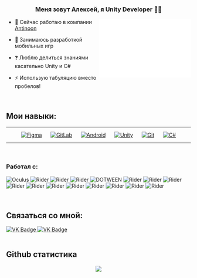 ### <div align="center">Меня зовут Алексей, я Unity Developer 👨‍💻</div>

<img align="right" alt="GIF" src="https://github.com/AlekseyBerezovskiy/AlekseyBerezovskiy/blob/main/Dog.gif?raw=true" width="250" height="160" />


- 🔭 Сейчас работаю в компании [Antinoon](https://antinoon.com/)


- 🌱 Занимаюсь разработкой мобильных игр


- ❓ Люблю делиться знаниями касательно Unity и C#


- ⚡ Использую табуляцию вместо пробелов!


<br/>  


## Мои навыки:
<table><tr><td valign="top" width="33%">

<div align="center">  
<a href="https://www.figma.com/" target="_blank"><img style="margin: 10px" src="https://profilinator.rishav.dev/skills-assets/figma-icon.svg" alt="Figma" height="50" /></a>  
<a href="https://about.gitlab.com/" target="_blank"><img style="margin: 10px" src="https://profilinator.rishav.dev/skills-assets/gitlab.svg" alt="GitLab" height="50" /></a>  
<a href="https://www.android.com/intl/en_in/" target="_blank"><img style="margin: 10px" src="https://profilinator.rishav.dev/skills-assets/android-original-wordmark.svg" alt="Android" height="50" /></a>  
<a href="https://unity.com/" target="_blank"><img style="margin: 10px" src="https://profilinator.rishav.dev/skills-assets/unity.png" alt="Unity" height="50" /></a>  
<a href="https://github.com/" target="_blank"><img style="margin: 10px" src="https://profilinator.rishav.dev/skills-assets/git-scm-icon.svg" alt="Git" height="50" /></a>  
<a href="https://docs.microsoft.com/en-us/dotnet/csharp/" target="_blank"><img style="margin: 10px" src="https://profilinator.rishav.dev/skills-assets/csharp-original.svg" alt="C#" height="50" /></a>  
</div>

</td></tr></table>  

<br/>

### Работал с:


![Oculus](https://img.shields.io/static/v1?style=for-the-badge&message=Oculus&color=1C1E20&logo=Oculus&logoColor=FFFFFF&label=)
![Rider](https://img.shields.io/badge/Pico-green?style=for-the-badge&logo=Unity&logoColor==FFFFFF&label=)
![Rider](https://img.shields.io/badge/ARFoundation-orange?style=for-the-badge&logo=Unity&logoColor==FFFFFF&label=)
![Rider](https://img.shields.io/badge/BLE-black?style=for-the-badge&logo=bluetooth&logoColor==FFFFFF&label=)
![DOTWEEN](https://img.shields.io/static/v1?style=for-the-badge&message=DotWeen&color=4f7942&logo=Rider&logoColor=FFFFFF&label=)
![Rider](https://img.shields.io/static/v1?style=for-the-badge&message=Zenject&color=5e5e5e&logo=Rider&logoColor=FFFFFF&label=)
![Rider](https://img.shields.io/static/v1?style=for-the-badge&message=LeoECS&color=000000&logo=Rider&logoColor=FFFFFF&label=)
![Rider](https://img.shields.io/static/v1?style=for-the-badge&message=UniRx&color=f984e5&logo=Rider&logoColor=FFFFFF&label=)
![Rider](https://img.shields.io/badge/UniTask-blue?style=for-the-badge&logo=Rider&logoColor==FFFFFF&label=)
![Rider](https://img.shields.io/badge/Stateless-red?style=for-the-badge&logo=Rider&logoColor==FFFFFF&label=)
![Rider](https://img.shields.io/badge/Web3-yellow?style=for-the-badge&logo=Rider&logoColor==FFFFFF&label=)
![Rider](https://img.shields.io/badge/postgresql-white?style=for-the-badge&logo=postgresql&logoColor==FFFFFF&label=)
![Rider](https://img.shields.io/badge/ProBuilder-grey?style=for-the-badge&logo=Unity&logoColor==FFFFFF&label=)
![Rider](https://img.shields.io/badge/Cinemachine-red?style=for-the-badge&logo=Unity&logoColor==FFFFFF&label=)
![Rider](https://img.shields.io/badge/Odin-pink?style=for-the-badge&logo=Unity&logoColor==FFFFFF&label=)
![Rider](https://img.shields.io/badge/Splines-blue?style=for-the-badge&logo=Unity&logoColor==FFFFFF&label=)

<br/>  


## Связаться со мной:
 <div id="badges">
    <a href="https://t.me/berezovskialex" target="_blank">
      <img src="https://img.icons8.com/fluency/48/null/telegram-app.png" width="40" height="40" alt="VK Badge"/>
    </a>
    <a href="https://vk.com/id193755040" target="_blank">
      <img src="https://cdn-icons-png.flaticon.com/512/145/145813.png" width="40" height="40" alt="VK Badge"/>
    </a>
  </div>

<br/>  


## Github статистика
<div align="center"><img src="https://github-readme-stats.vercel.app/api?username=AlekseyBerezovskiy&show_icons=true&count_private=true&hide_border=true" align="center" /></div>  

<br/>
